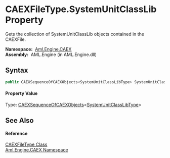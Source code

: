 CAEXFileType.SystemUnitClassLib Property
========================================
Gets the collection of SystemUnitClassLib objects contained in the CAEXFile.

  **Namespace:**  [Aml.Engine.CAEX][1]  
  **Assembly:**  AML.Engine (in AML.Engine.dll)

Syntax
------

```csharp
public CAEXSequenceOfCAEXObjects<SystemUnitClassLibType> SystemUnitClassLib { get; }
```

#### Property Value
Type: [CAEXSequenceOfCAEXObjects][2]&lt;[SystemUnitClassLibType][3]>

See Also
--------

#### Reference
[CAEXFileType Class][4]  
[Aml.Engine.CAEX Namespace][1]  

[1]: ../README.md
[2]: ../CAEXSequenceOfCAEXObjects_1/README.md
[3]: ../SystemUnitClassLibType/README.md
[4]: README.md
[5]: https://www.automationml.org
[6]: ../../icons/logoShade.png